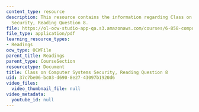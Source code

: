 ```yaml
---
content_type: resource
description: This resource contains the information regarding Class on Computer Systems
  Security, Reading Question 8.
file: https://ol-ocw-studio-app-qa.s3.amazonaws.com/courses/6-858-computer-systems-security-fall-2014/37c7be06bc03d6908e2743097b1920d6_MIT6_858F14_Reading8.pdf
file_type: application/pdf
learning_resource_types:
- Readings
ocw_type: OCWFile
parent_title: Readings
parent_type: CourseSection
resourcetype: Document
title: Class on Computer Systems Security, Reading Question 8
uid: 37c7be06-bc03-d690-8e27-43097b1920d6
video_files:
  video_thumbnail_file: null
video_metadata:
  youtube_id: null
---
```

